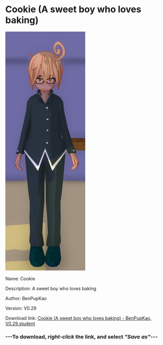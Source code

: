 # Cookie (A sweet boy who loves baking)

<img src = "https://raw.githubusercontent.com/Arbiter1223/Daigaku-Gurashi-Custom-Students/master/Students/Files/Cookie%20(A%20sweet%20boy%20who%20loves%20baking).png">

Name: Cookie

Description: A sweet boy who loves baking

Author: BenPupKao

Version: V0.29

Download link: <a href="https://raw.githubusercontent.com/Arbiter1223/Daigaku-Gurashi-Custom-Students/master/Students/Files/Cookie%20(A%20sweet%20boy%20who%20loves%20baking)%20-%20BenPupKao%2C%20V0.29.student">Cookie (A sweet boy who loves baking) - BenPupKao, V0.29.student</a>

### ---**To download, _right-click_ the link, and select _"Save as"_**---
